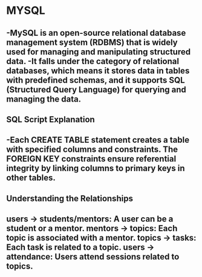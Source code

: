 # MYSQL  

-MySQL is an open-source relational database management system (RDBMS) that is widely used for managing and manipulating structured data.
-It falls under the category of relational databases, which means it stores data in tables with predefined schemas, and it supports SQL (Structured Query Language) for querying and managing the data.
-
## SQL Script Explanation

-Each CREATE TABLE statement creates a table with specified columns and constraints. The FOREIGN KEY constraints ensure referential integrity by linking columns to primary keys in other tables.
-
## Understanding the Relationships

users -> students/mentors: A user can be a student or a mentor.
mentors -> topics: Each topic is associated with a mentor.
topics -> tasks: Each task is related to a topic.
users -> attendance: Users attend sessions related to topics.
-
